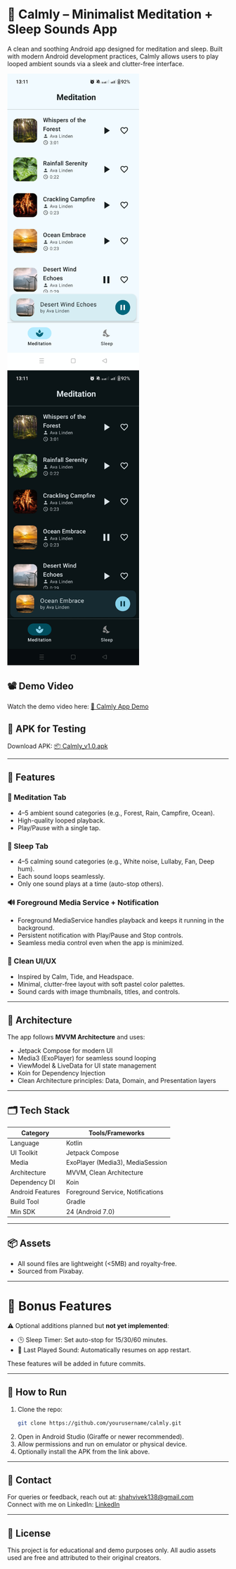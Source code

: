# 🌿 Calmly – Minimalist Meditation + Sleep Sounds App

A clean and soothing Android app designed for meditation and sleep. Built with modern Android development practices, Calmly allows users to play looped ambient sounds via a sleek and clutter-free interface.


<img src="assets/light_mode.jpg" alt="Calmly Light Mode Screenshot" width="300" style="margin-right: 10px;" />
<img src="assets/dark_mode.jpg" alt="Calmly Dark Mode Screenshot" width="300" />




## 📽 Demo Video

Watch the demo video here: [🎥 Calmly App Demo](https://drive.google.com/file/d/1Cumos80yPmohU5dekpUfUCX1q791wFt9/view?usp=sharing)

## 📱 APK for Testing

<!-- Download APK: [📦 Calmly_v1.0.apk](https://drive.google.com/file/d/1B8ncM6gn4JW_dGyEsTF8z7kB0r8oKOld/view?usp=drive_link) -->
Download APK: [📦 Calmly_v1.0.apk](https://drive.google.com/file/d/1DawPivgR7k8QXbLxiDxLM6rcDAIq6ptF/view?usp=drive_link)

---

## 🌟 Features

### 🧘 Meditation Tab
- 4–5 ambient sound categories (e.g., Forest, Rain, Campfire, Ocean).
- High-quality looped playback.
- Play/Pause with a single tap.

### 🌙 Sleep Tab
- 4–5 calming sound categories (e.g., White noise, Lullaby, Fan, Deep hum).
- Each sound loops seamlessly.
- Only one sound plays at a time (auto-stop others).

### 🔊 Foreground Media Service + Notification
- Foreground MediaService handles playback and keeps it running in the background.
- Persistent notification with Play/Pause and Stop controls.
- Seamless media control even when the app is minimized.

### 🎨 Clean UI/UX
- Inspired by Calm, Tide, and Headspace.
- Minimal, clutter-free layout with soft pastel color palettes.
- Sound cards with image thumbnails, titles, and controls.

---

## 🧱 Architecture

The app follows **MVVM Architecture** and uses:
- Jetpack Compose for modern UI
- Media3 (ExoPlayer) for seamless sound looping
- ViewModel & LiveData for UI state management
- Koin for Dependency Injection
- Clean Architecture principles: Data, Domain, and Presentation layers

---

## 🗂 Tech Stack

| Category         | Tools/Frameworks                         |
|------------------|------------------------------------------|
| Language         | Kotlin                                   |
| UI Toolkit       | Jetpack Compose                          |
| Media            | ExoPlayer (Media3), MediaSession         |
| Architecture     | MVVM, Clean Architecture                 |
| Dependency DI    | Koin                                     |
| Android Features | Foreground Service, Notifications        |
| Build Tool       | Gradle                                   |
| Min SDK          | 24 (Android 7.0)                         |

---

## 📦 Assets

- All sound files are lightweight (<5MB) and royalty-free.  
- Sourced from Pixabay.

---

# 🚀 Bonus Features

⚠️ Optional additions planned but **not yet implemented**:
- 🕒 Sleep Timer: Set auto-stop for 15/30/60 minutes.
- 💾 Last Played Sound: Automatically resumes on app restart.

These features will be added in future commits.


---

## 📌 How to Run

1. Clone the repo:
   ```bash
   git clone https://github.com/yourusername/calmly.git
   ```
2. Open in Android Studio (Giraffe or newer recommended).
3. Allow permissions and run on emulator or physical device.
4. Optionally install the APK from the link above.

---

## 📧 Contact

For queries or feedback, reach out at: [shahvivek138@gmail.com](mailto:shahvivek138@gmail.com)  
Connect with me on LinkedIn: [LinkedIn](https://www.linkedin.com/in/vivek-shah-36883a235/)


---

## 📜 License

This project is for educational and demo purposes only. All audio assets used are free and attributed to their original creators.